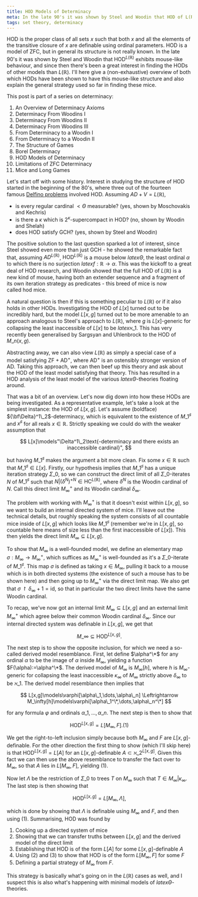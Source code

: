 ```yaml
---
title: HOD Models of Determinacy
meta: In the late 90's it was shown by Steel and Woodin that HOD of L(R) exhibits mouse-like behaviour, and since then there's been a great interest in finding the HODs of other models than L(R). I'll here give a (non-exhaustive) overview of both which HODs have been shown to have this mouse-like structure and also explain the general strategy used so far in finding these mice.
tags: set theory, determinacy
---
```


HOD is the proper class of all sets $x$ such that both $x$ and all the
elements of the transitive closure of $x$ are definable using ordinal parameters.
HOD is a model of ZFC, but in general its structure is not really known. In the late
90's it was shown by Steel and Woodin that $\textsf{HOD}^{L(\mathbb R)}$ exhibits
mouse-like behaviour, and since then there's been a great interest in finding the HODs
of other models than $L(\mathbb R)$. I'll here give a (non-exhaustive) overview
of both which HODs have been shown to have this mouse-like structure and also explain
the general strategy used so far in finding these mice.

This post is part of a series on determinacy:

1. <router-link to="/posts/2017-01-11-an-overview-of-determinacy-axioms">An Overview of
   Determinacy Axioms</router-link>
2. <router-link to="/posts/2017-01-25-determinacy-from-woodins-i">Determinacy From
   Woodins I</router-link>
3. <router-link to="/posts/2017-02-08-determinacy-from-woodins-ii">Determinacy From
   Woodins II</router-link>
4. <router-link to="/posts/2017-02-22-determinacy-from-woodins-iii">Determinacy From
   Woodins III</router-link>
5. <router-link to="/posts/2017-04-05-from-determinacy-to-a-woodin-i">From Determinacy
   to a Woodin I</router-link>
6. <router-link to="/posts/2017-05-10-from-determinacy-to-a-woodin-ii">From Determinacy
   to a Woodin II</router-link>
7. <router-link to="/posts/2017-05-24-the-structure-of-games">The Structure of
   Games</router-link>
8. <router-link to="/posts/2017-06-07-borel-determinacy">Borel
   Determinacy</router-link>
9. HOD Models of Determinacy
10. <router-link to="/posts/2017-07-14-limitations-of-zfc-determinacy">Limitations of
    ZFC Determinacy</router-link>
11. <router-link to="/posts/2018-08-02-mice-and-long-games">Mice and Long
    Games</router-link>

Let's start off with some history. Interest in studying the structure of HOD started in
the beginning of the 80's, where three out of the fourteen famous [Delfino
problems](https://andrescaicedo.files.wordpress.com/2008/04/vdp-finalversion-withreferences.pdf) involved
HOD. Assuming $AD+V=L(\mathbb R)$,

- is every regular cardinal $<\Theta$ measurable? (yes, shown by Moschovakis and
  Kechris)
- is there a $\kappa$ which is $2^\kappa$-supercompact in HOD? (no, shown
  by Woodin and Shelah)
- does HOD satisfy GCH? (yes, shown by Steel and Woodin)

The positive solution to the last question sparked a lot of interest, since
Steel showed even more than just GCH - he showed the remarkable fact that, assuming
$AD^{L(\mathbb R)}$, $\textsf{HOD}^{L(\mathbb R)}$ is a mouse below $latex
\Theta$, the least ordinal $\alpha$ to which there is no surjection $latex
f:\mathbb R\to\alpha$. This was the kickoff to a great deal of HOD research, and Woodin
showed that the full HOD of $L(\mathbb R)$ is a new kind of mouse, having both an
extender sequence and a fragment of its own iteration strategy as predicates - this
breed of mice is now called hod mice.

A natural question is then if this is something peculiar to $L(\mathbb R)$ or if
it also holds in other HODs. Investigating the HOD of $L[x]$ turned out to be
incredibly hard, but the model $L[x,g]$ turned out to be more amenable to an
approach analogous to Steel's approach to $L(\mathbb R)$, where $g$ is
$L[x]$-generic for collapsing the least inaccessible of $L[x]$ to be $latex
\aleph\_1$. This has very recently been generalised by Sargsyan and Uhlenbrock to the
HOD of $M\_n(x,g)$.

Abstracting away, we can also view $L(\mathbb R)$ as simply a special case of a
model satisfying $\textsf{ZF}+\textsf{AD}^+$, where $\textsf{AD}^+$ is an
ostensibly stronger version of $\textsf{AD}$. Taking this approach, we can then
beef up this theory and ask about the HOD of the least model satisfying that theory.
This has resulted in a HOD analysis of the least model of the various $latex
\Theta$-theories floating around.

That was a bit of an overview. Let's now dig down into how these HODs are being
investigated. As a representative example, let's take a look at the simplest instance:
the HOD of $L[x,g]$. Let's assume (boldface) ${\bf\Delta}^1\_2$-determinacy,
which is equivalent to the existence of $M\_1^\sharp$ and $x^\sharp$ for all
reals $x\in\mathbb R$. Strictly speaking we could do with the weaker assumption
that

$$
L[x]\models"\Delta^1\_2\text{-determinacy and there exists an inaccessible cardinal}",
$$

but having $M\_1^\sharp$ makes the argument a bit more clean. Fix some $x\in\mathbb R$
such that $M\_1^\sharp\in L[x]$. Firstly, our hypothesis implies that $M\_1^\sharp$ has
a unique iteration strategy $\Sigma\_0$, so we can construct the direct limit of all
$\Sigma\_0$-iterates $N$ of $M\_1^\sharp$ such that
$N|(\delta^N)^{+N}\in\text{HC}^{L(\mathbb R)}$, where $\delta^N$ is the Woodin cardinal
of $N$. Call this direct limit $M_\infty^+$ and its Woodin cardinal $\delta_\infty$.

The problem with working with $M_\infty^+$ is that it doesn't exist within $L[x,g]$, so
we want to build an internal directed system of mice. I'll leave out the technical
details, but roughly speaking the system consists of all countable mice inside of
$L[x,g]$ which looks like $M\_1^\sharp$ (remember we're in $L[x,g]$, so countable here
means of size less than the first inaccessible of $L[x]$). This then yields the direct
limit $M_\infty\subseteq L[x,g]$.

To show that $M_\infty$ is a well-founded model, we define an elementary map
$\sigma:M_\infty\to M_\infty^+$, which suffices as $M_\infty^+$ is well-founded as it's
a $\Sigma\_0$-iterate of $M\_1^\sharp$. This map $\sigma$ is defined as taking $x\in
M_\infty$, pulling it back to a mouse which is in both directed systems (the existence
of such a mouse has to be shown here) and then going up to $M_\infty^+$ via the direct
limit map. We also get that $\sigma\upharpoonright\delta_\infty+1=\text{id}$, so that
in particular the two direct limits have the same Woodin cardinal.

To recap, we've now got an internal limit $M_\infty\subseteq L[x,g]$ and an external
limit $M_\infty^+$ which agree below their common Woodin cardinal $\delta_\infty$.
Since our internal directed system was definable in $L[x,g]$, we get that

$$ M\_\infty\subseteq\textsf{HOD}^{L[x,g]}. $$

The next step is to show the opposite inclusion, for which we need a so-called derived
model resemblance. First, let define $\alpha^\*$ for any ordinal $\alpha$ to be the
image of $\alpha$ inside $M_\infty$, yielding a function $F(\alpha):=\alpha^\*$.
The derived model of $M_\infty$ is $M_\infty[h]$, where $h$ is $M_\infty$-generic for
collapsing the least inaccessible $\kappa_\infty$ of $M_\infty$ strictly above
$\delta_\infty$ to be $\aleph\_1$. The derived model resemblance then implies that

$$
L[x,g]\models\varphi[\alpha\_1,\dots,\alpha\_n] \Leftrightarrow
M_\infty[h]\models\varphi[\alpha\_1^\*,\dots,\alpha\_n^\*]
$$

for any formula $\varphi$ and ordinals $\alpha\_1,\dots,\alpha\_n$. The next step is then
to show that

$$ \textsf{HOD}^{L[x,g]}=L[M_\infty,F]. (1) $$

We get the right-to-left inclusion simply because both $M_\infty$ and $F$ are
$L[x,g]$-definable. For the other direction the first thing to show (which I'll skip
here) is that $\textsf{HOD}^{L[x,g]}=L[A]$ for an $L[x,g]$-definable
$A\subset\aleph\_2^{L[x,g]}$. Given this fact we can then use the above resemblance to
transfer the fact over to $M_\infty$, so that $A$ lies in $L[M_\infty,F]$, yielding
(1).

Now let $\Lambda$ be the restriction of $\Sigma\_0$ to trees $T$ on $M_\infty$ such that
$T\in M_\infty|\kappa_\infty$. The last step is then showing that

$$ \textsf{HOD}^{L[x,g]}=L[M_\infty,\Lambda], $$

which is done by showing that $\Lambda$ is definable using $M_\infty$ and $F$, and then
using (1). Summarising, HOD was found by

1. Cooking up a directed system of mice
2. Showing that we can transfer truths between $L[x,g]$ and the derived model of the direct limit
3. Establishing that HOD is of the form $L[A]$ for some $L[x,g]$-definable $A$
4. Using (2) and (3) to show that HOD is of the form $L[M_\infty,F]$ for some $F$
5. Defining a partial strategy of $M_\infty$ from $F$.

This strategy is basically what's going on in the $L(\mathbb R)$ cases as well,
and I suspect this is also what's happening with minimal models of $latex
\Theta$-theories.
